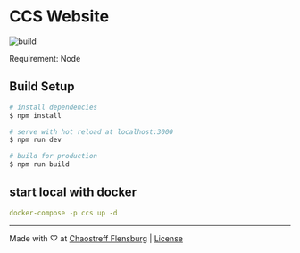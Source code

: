 # CCS Website

![build](https://github.com/chaostreff-flensburg/ccs-website/actions/workflows/build-and-deploy.yml/badge.svg)

Requirement: Node

## Build Setup

```bash
# install dependencies
$ npm install

# serve with hot reload at localhost:3000
$ npm run dev

# build for production
$ npm run build
```

## start local with docker

```yaml
docker-compose -p ccs up -d
```

---

Made with ♡ at [Chaostreff Flensburg](https://twitter.com/chaos_fl) |
[License](./LICENSE)
